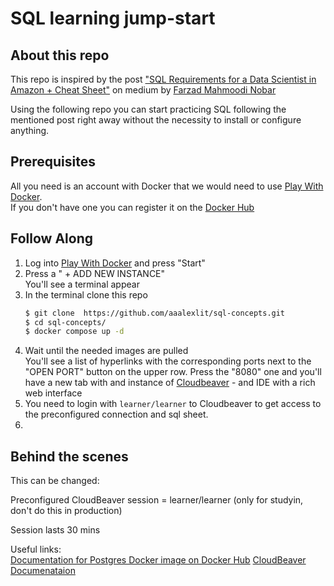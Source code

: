 # SQL learning jump-start
## About this repo
This repo is inspired by the post ["SQL Requirements for a Data Scientist in Amazon + Cheat Sheet"](https://medium.com/@fmnobar/sql-requirements-for-a-data-scientist-in-amazon-cheat-sheet-b1e24004ede7) on medium by [Farzad Mahmoodi Nobar](https://www.linkedin.com/in/fmnobar/)

Using the following repo you can start practicing SQL following the mentioned post right away without the necessity to install or configure anything.

## Prerequisites

All you need is an account with Docker that we would need to use [Play With Docker](https://labs.play-with-docker.com/).  
If you don't have one you can register it on the [Docker Hub](https://hub.docker.com/)

## Follow Along
1. Log into [Play With Docker](https://labs.play-with-docker.com/) and press "Start"
1. Press a " + ADD NEW INSTANCE"  
You'll see a terminal appear 
1. In the terminal clone this repo
    ```bash
    $ git clone  https://github.com/aaalexlit/sql-concepts.git
    $ cd sql-concepts/
    $ docker compose up -d
    ```
1. Wait until the needed images are pulled  
You'll see a list of hyperlinks with the corresponding ports next to the "OPEN PORT" button on the upper row.
Press the "8080" one and you'll have a new tab with and instance of [Cloudbeaver](https://dbeaver.com/docs/cloudbeaver/Build-and-deploy/) - and IDE with a rich web interface
1. You need to login with `learner/learner` to Cloudbeaver to get access to the preconfigured connection and sql sheet.
1. 

## Behind the scenes



This can be changed:

Preconfigured CloudBeaver session = learner/learner (only for studyin, don't do this in production)

Session lasts 30 mins 

Useful links:  
[Documentation for Postgres Docker image on Docker Hub](https://hub.docker.com/_/postgres/)
[CloudBeaver Documenataion](https://dbeaver.com/docs/cloudbeaver/Build-and-deploy/)